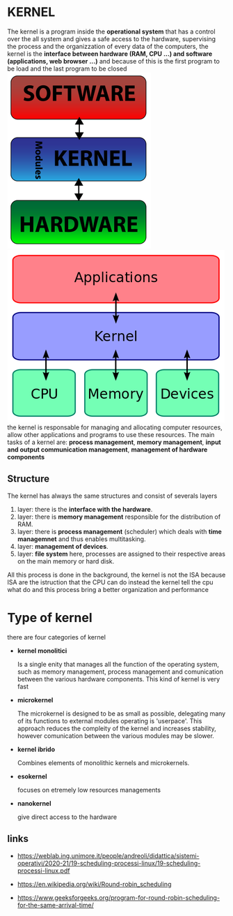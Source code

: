 # KERNEL
The kernel is a program inside the **operational system** that has a control over the all system and gives a safe access to the hardware, supervising the process and the organizzation of every data of the computers, the kernel is the **interface between hardware (RAM, CPU ...) and software (applications, web browser ...)** and because of this is the first program to be load and the last program to be closed\
![](img/Kernel-simple.svg.png) ![](img/Kernel_Layout.svg.png)\
the kernel is responsable for managing and allocating computer resources, allow other applications and programs to use these resources. 
The main tasks of a kernel are: **process management**, **memory management**, **input and output communication management**, **management of hardware components** 

## Structure
The kernel has always the same structures and consist of severals layers 
1. layer: there is the **interface with the hardware**.
2. layer: there is **memory management** responsible for the distribution of RAM.
3. layer: there is **process management** (scheduler) which deals with **time managemnet** and thus enables multitasking.
4. layer: **management of devices**.
5. layer: **file system** here, processes are assigned to their respective areas on the main memory or hard disk.

All this process is done in the background, the kernel is not the ISA because ISA are the istruction that the CPU can do instead the kernel tell the cpu what do and this process bring a better organization and performance  


# Type of kernel 
there are four categories of kernel 
- **kernel monolitici** 

  Is a single enity that manages all the function of the operating system, such as memory management, process management and comunication between the various hardware components. This kind of kernel is very fast 
- **microkernel**

  The microkernel is designed to be as small as possible, delegating many of its functions to external modules operating is 'userpace'. This approach reduces the compleity of the kernel and increases stability, however comunication between the various modules may be slower.  
- **kernel ibrido**

  Combines elements of monolithic kernels and microkernels.
- **esokernel** 

  focuses on etremely low resources managements
- **nanokernel**
  
  give direct access to the hardware 


## links

- https://weblab.ing.unimore.it/people/andreoli/didattica/sistemi-operativi/2020-21/19-scheduling-processi-linux/19-scheduling-processi-linux.pdf

- https://en.wikipedia.org/wiki/Round-robin_scheduling

- https://www.geeksforgeeks.org/program-for-round-robin-scheduling-for-the-same-arrival-time/
